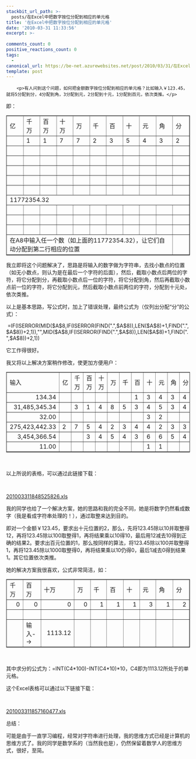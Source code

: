 ```yaml
---
stackbit_url_path: >-
  posts/在Excel中把数字按位分配到相应的单元格
title: '在Excel中把数字按位分配到相应的单元格'
date: '2010-03-31 11:33:56'
excerpt: >-
  
comments_count: 0
positive_reactions_count: 0
tags: 
  - 
canonical_url: https://be-net.azurewebsites.net/post/2010/03/31/在Excel中把数字按位分配到相应的单元格
template: post
---
```


        <p>有人问到这个问题，如何把金额数字按位分配到相应的单元格？比如输入￥123.45，就将5分配到分，4分配到角，3分配到元，2分配到十元，1分配到百元，依次类推。</p>
<p>即：</p>
<table border="1">
    <tbody>
        <tr height="19" style="height:14.25pt">
            <td height="19" class="xl64" width="44" style="height:14.25pt;width:33pt">亿</td>
            <td class="xl64" width="44" style="border-left:none;width:33pt">千万</td>
            <td class="xl64" width="44" style="border-left:none;width:33pt">百万</td>
            <td class="xl64" width="44" style="border-left:none;width:33pt">十万</td>
            <td class="xl64" width="44" style="border-left:none;width:33pt">万</td>
            <td class="xl64" width="44" style="border-left:none;width:33pt">千</td>
            <td class="xl64" width="44" style="border-left:none;width:33pt">百</td>
            <td class="xl64" width="44" style="border-left:none;width:33pt">十</td>
            <td class="xl64" width="44" style="border-left:none;width:33pt">元</td>
            <td class="xl64" width="44" style="border-left:none;width:33pt">角</td>
            <td class="xl64" width="44" style="border-left:none;width:33pt">分</td>
        </tr>
        <tr height="19" style="height:14.25pt">
            <td height="19" class="xl64" style="height:14.25pt;border-top:none">　</td>
            <td class="xl64" style="border-top:none;border-left:none">1</td>
            <td class="xl64" style="border-top:none;border-left:none">1</td>
            <td class="xl64" style="border-top:none;border-left:none">7</td>
            <td class="xl64" style="border-top:none;border-left:none">7</td>
            <td class="xl64" style="border-top:none;border-left:none">2</td>
            <td class="xl64" style="border-top:none;border-left:none">3</td>
            <td class="xl64" style="border-top:none;border-left:none">5</td>
            <td class="xl64" style="border-top:none;border-left:none">4</td>
            <td class="xl64" style="border-top:none;border-left:none">3</td>
            <td class="xl64" style="border-top:none;border-left:none">2</td>
        </tr>
        <tr height="19" style="height:14.25pt">
            <td height="19" class="xl64" style="height:14.25pt;border-top:none">　</td>
            <td class="xl64" style="border-top:none;border-left:none">　</td>
            <td class="xl64" style="border-top:none;border-left:none">　</td>
            <td class="xl64" style="border-top:none;border-left:none">　</td>
            <td class="xl64" style="border-top:none;border-left:none">　</td>
            <td class="xl64" style="border-top:none;border-left:none">　</td>
            <td class="xl64" style="border-top:none;border-left:none">　</td>
            <td class="xl64" style="border-top:none;border-left:none">　</td>
            <td class="xl64" style="border-top:none;border-left:none">　</td>
            <td class="xl64" style="border-top:none;border-left:none">　</td>
            <td class="xl64" style="border-top:none;border-left:none">　</td>
        </tr>
        <tr height="19" style="height:14.25pt">
            <td height="19" class="xl64" style="height:14.25pt;border-top:none">　</td>
            <td class="xl64" style="border-top:none;border-left:none">　</td>
            <td class="xl64" style="border-top:none;border-left:none">　</td>
            <td class="xl64" style="border-top:none;border-left:none">　</td>
            <td class="xl64" style="border-top:none;border-left:none">　</td>
            <td class="xl64" style="border-top:none;border-left:none">　</td>
            <td class="xl64" style="border-top:none;border-left:none">　</td>
            <td class="xl64" style="border-top:none;border-left:none">　</td>
            <td class="xl64" style="border-top:none;border-left:none">　</td>
            <td class="xl64" style="border-top:none;border-left:none">　</td>
            <td class="xl64" style="border-top:none;border-left:none">　</td>
        </tr>
        <tr height="19" style="height:14.25pt">
            <td height="19" class="xl64" style="height:14.25pt;border-top:none">　</td>
            <td class="xl64" style="border-top:none;border-left:none">　</td>
            <td class="xl64" style="border-top:none;border-left:none">　</td>
            <td class="xl64" style="border-top:none;border-left:none">　</td>
            <td class="xl64" style="border-top:none;border-left:none">　</td>
            <td class="xl64" style="border-top:none;border-left:none">　</td>
            <td class="xl64" style="border-top:none;border-left:none">　</td>
            <td class="xl64" style="border-top:none;border-left:none">　</td>
            <td class="xl64" style="border-top:none;border-left:none">　</td>
            <td class="xl64" style="border-top:none;border-left:none">　</td>
            <td class="xl64" style="border-top:none;border-left:none">　</td>
        </tr>
        <tr height="19" style="height:14.25pt">
            <td height="19" class="xl64" style="height:14.25pt;border-top:none">　</td>
            <td class="xl64" style="border-top:none;border-left:none">　</td>
            <td class="xl64" style="border-top:none;border-left:none">　</td>
            <td class="xl64" style="border-top:none;border-left:none">　</td>
            <td class="xl64" style="border-top:none;border-left:none">　</td>
            <td class="xl64" style="border-top:none;border-left:none">　</td>
            <td class="xl64" style="border-top:none;border-left:none">　</td>
            <td class="xl64" style="border-top:none;border-left:none">　</td>
            <td class="xl64" style="border-top:none;border-left:none">　</td>
            <td class="xl64" style="border-top:none;border-left:none">　</td>
            <td class="xl64" style="border-top:none;border-left:none">　</td>
        </tr>
        <tr height="19" style="height:14.25pt">
            <td height="19" class="xl64" style="height:14.25pt;border-top:none">　</td>
            <td class="xl64" style="border-top:none;border-left:none">　</td>
            <td class="xl64" style="border-top:none;border-left:none">　</td>
            <td class="xl64" style="border-top:none;border-left:none">　</td>
            <td class="xl64" style="border-top:none;border-left:none">　</td>
            <td class="xl64" style="border-top:none;border-left:none">　</td>
            <td class="xl64" style="border-top:none;border-left:none">　</td>
            <td class="xl64" style="border-top:none;border-left:none">　</td>
            <td class="xl64" style="border-top:none;border-left:none">　</td>
            <td class="xl64" style="border-top:none;border-left:none">　</td>
            <td class="xl64" style="border-top:none;border-left:none">　</td>
        </tr>
        <tr height="19" style="height:14.25pt">
            <td colspan="11" height="19" class="xl65" style="height:14.25pt">11772354.32</td>
        </tr>
        <tr height="19" style="height:14.25pt">
            <td height="19" class="xl63" style="height:14.25pt">&nbsp;</td>
            <td class="xl63">&nbsp;</td>
            <td class="xl63">&nbsp;</td>
            <td class="xl63">&nbsp;</td>
            <td class="xl63">&nbsp;</td>
            <td class="xl63">&nbsp;</td>
            <td class="xl63">&nbsp;</td>
            <td class="xl63">&nbsp;</td>
            <td class="xl63">&nbsp;</td>
            <td class="xl63">&nbsp;</td>
            <td class="xl63">&nbsp;</td>
        </tr>
        <tr height="19" style="height:14.25pt">
            <td height="19" class="xl63" style="height:14.25pt">&nbsp;</td>
            <td class="xl63">&nbsp;</td>
            <td class="xl63">&nbsp;</td>
            <td class="xl63">&nbsp;</td>
            <td class="xl63">&nbsp;</td>
            <td class="xl63">&nbsp;</td>
            <td class="xl63">&nbsp;</td>
            <td class="xl63">&nbsp;</td>
            <td class="xl63">&nbsp;</td>
            <td class="xl63">&nbsp;</td>
            <td class="xl63">&nbsp;</td>
        </tr>
        <tr height="19" style="height:14.25pt">
            <td height="19" class="xl63" style="height:14.25pt">&nbsp;</td>
            <td class="xl63">&nbsp;</td>
            <td class="xl63">&nbsp;</td>
            <td class="xl63">&nbsp;</td>
            <td class="xl63">&nbsp;</td>
            <td class="xl63">&nbsp;</td>
            <td class="xl63">&nbsp;</td>
            <td class="xl63">&nbsp;</td>
            <td class="xl63">&nbsp;</td>
            <td class="xl63">&nbsp;</td>
            <td class="xl63">&nbsp;</td>
        </tr>
        <tr height="19" style="height:14.25pt">
            <td height="19" colspan="10" style="height:14.25pt;mso-ignore:colspan">在A8中输入任一个数（如上面的11772354.32），让它们自动分配到第二行相应的位置</td>
            <td class="xl63">&nbsp;</td>
        </tr>
    </tbody>
</table>
<p>我立即将这个问题解决了，思路是将输入的数字做为字符串，去找小数点的位置（如无小数点，则认为是在最后一个字符的后面），然后，截取小数点后两位的字符，将它分配到分，再截取小数点后一位的字符，将它分配到角，然后再截取小数点前一位的字符，将它分配到元，然后截取小数点前两位的字符，分配到十元处，依次类推。</p>
<p>以上是基本思路，写公式时，加上了错误处理，最终公式为（仅列出分配“分”的公式）：</p>
<p>&nbsp;=IF(ISERROR(MID($A$8,IF(ISERROR(FIND(".",$A$8)),LEN($A$8)+1,FIND(".",$A$8))+2,1)),"",MID($A$8,IF(ISERROR(FIND(".",$A$8)),LEN($A$8)+1,FIND(".",$A$8))+2,1))</p>
<p>它工作得很好。</p>
<p>我又将以上解决方案稍作修改，使更加方便用户：</p>
<table border="1">
    <tbody>
        <tr height="19" style="height:14.25pt">
            <td height="19" class="xl67" width="138" style="height:14.25pt;width:104pt">输入</td>
            <td class="xl66" width="44" style="border-left:none;width:33pt">亿</td>
            <td class="xl66" width="44" style="border-left:none;width:33pt">千万</td>
            <td class="xl66" width="44" style="border-left:none;width:33pt">百万</td>
            <td class="xl66" width="44" style="border-left:none;width:33pt">十万</td>
            <td class="xl66" width="44" style="border-left:none;width:33pt">万</td>
            <td class="xl66" width="44" style="border-left:none;width:33pt">千</td>
            <td class="xl66" width="44" style="border-left:none;width:33pt">百</td>
            <td class="xl66" width="44" style="border-left:none;width:33pt">十</td>
            <td class="xl66" width="44" style="border-left:none;width:33pt">元</td>
            <td class="xl66" width="44" style="border-left:none;width:33pt">角</td>
            <td class="xl66" width="44" style="border-left:none;width:33pt">分</td>
        </tr>
        <tr height="19" style="height:14.25pt">
            <td height="19" class="xl68" align="right" style="height:14.25pt;border-top:none">134.34</td>
            <td class="xl66" style="border-top:none;border-left:none">　</td>
            <td class="xl66" style="border-top:none;border-left:none">　</td>
            <td class="xl66" style="border-top:none;border-left:none">　</td>
            <td class="xl66" style="border-top:none;border-left:none">　</td>
            <td class="xl66" style="border-top:none;border-left:none">　</td>
            <td class="xl66" style="border-top:none;border-left:none">　</td>
            <td class="xl66" style="border-top:none;border-left:none">1</td>
            <td class="xl66" style="border-top:none;border-left:none">3</td>
            <td class="xl66" style="border-top:none;border-left:none">4</td>
            <td class="xl66" style="border-top:none;border-left:none">3</td>
            <td class="xl66" style="border-top:none;border-left:none">4</td>
        </tr>
        <tr height="19" style="height:14.25pt">
            <td height="19" class="xl68" align="right" style="height:14.25pt;border-top:none">31,485,345.34</td>
            <td class="xl66" style="border-top:none;border-left:none">　</td>
            <td class="xl66" style="border-top:none;border-left:none">3</td>
            <td class="xl66" style="border-top:none;border-left:none">1</td>
            <td class="xl66" style="border-top:none;border-left:none">4</td>
            <td class="xl66" style="border-top:none;border-left:none">8</td>
            <td class="xl66" style="border-top:none;border-left:none">5</td>
            <td class="xl66" style="border-top:none;border-left:none">3</td>
            <td class="xl66" style="border-top:none;border-left:none">4</td>
            <td class="xl66" style="border-top:none;border-left:none">5</td>
            <td class="xl66" style="border-top:none;border-left:none">3</td>
            <td class="xl66" style="border-top:none;border-left:none">4</td>
        </tr>
        <tr height="19" style="height:14.25pt">
            <td height="19" class="xl68" align="right" style="height:14.25pt;border-top:none">32.00</td>
            <td class="xl66" style="border-top:none;border-left:none">　</td>
            <td class="xl66" style="border-top:none;border-left:none">　</td>
            <td class="xl66" style="border-top:none;border-left:none">　</td>
            <td class="xl66" style="border-top:none;border-left:none">　</td>
            <td class="xl66" style="border-top:none;border-left:none">　</td>
            <td class="xl66" style="border-top:none;border-left:none">　</td>
            <td class="xl66" style="border-top:none;border-left:none">　</td>
            <td class="xl66" style="border-top:none;border-left:none">3</td>
            <td class="xl66" style="border-top:none;border-left:none">2</td>
            <td class="xl66" style="border-top:none;border-left:none">　</td>
            <td class="xl66" style="border-top:none;border-left:none">　</td>
        </tr>
        <tr height="19" style="height:14.25pt">
            <td height="19" class="xl68" align="right" style="height:14.25pt;border-top:none">275,423,442.33</td>
            <td class="xl66" style="border-top:none;border-left:none">2</td>
            <td class="xl66" style="border-top:none;border-left:none">7</td>
            <td class="xl66" style="border-top:none;border-left:none">5</td>
            <td class="xl66" style="border-top:none;border-left:none">4</td>
            <td class="xl66" style="border-top:none;border-left:none">2</td>
            <td class="xl66" style="border-top:none;border-left:none">3</td>
            <td class="xl66" style="border-top:none;border-left:none">4</td>
            <td class="xl66" style="border-top:none;border-left:none">4</td>
            <td class="xl66" style="border-top:none;border-left:none">2</td>
            <td class="xl66" style="border-top:none;border-left:none">3</td>
            <td class="xl66" style="border-top:none;border-left:none">3</td>
        </tr>
        <tr height="19" style="height:14.25pt">
            <td height="19" class="xl68" align="right" style="height:14.25pt;border-top:none">3,454,366.54</td>
            <td class="xl66" style="border-top:none;border-left:none">　</td>
            <td class="xl66" style="border-top:none;border-left:none">　</td>
            <td class="xl66" style="border-top:none;border-left:none">3</td>
            <td class="xl66" style="border-top:none;border-left:none">4</td>
            <td class="xl66" style="border-top:none;border-left:none">5</td>
            <td class="xl66" style="border-top:none;border-left:none">4</td>
            <td class="xl66" style="border-top:none;border-left:none">3</td>
            <td class="xl66" style="border-top:none;border-left:none">6</td>
            <td class="xl66" style="border-top:none;border-left:none">6</td>
            <td class="xl66" style="border-top:none;border-left:none">5</td>
            <td class="xl66" style="border-top:none;border-left:none">4</td>
        </tr>
        <tr height="19" style="height:14.25pt">
            <td height="19" class="xl68" align="right" style="height:14.25pt;border-top:none">11.00</td>
            <td class="xl66" style="border-top:none;border-left:none">　</td>
            <td class="xl66" style="border-top:none;border-left:none">　</td>
            <td class="xl66" style="border-top:none;border-left:none">　</td>
            <td class="xl66" style="border-top:none;border-left:none">　</td>
            <td class="xl66" style="border-top:none;border-left:none">　</td>
            <td class="xl66" style="border-top:none;border-left:none">　</td>
            <td class="xl66" style="border-top:none;border-left:none">　</td>
            <td class="xl66" style="border-top:none;border-left:none">1</td>
            <td class="xl66" style="border-top:none;border-left:none">1</td>
            <td class="xl66" style="border-top:none;border-left:none">　</td>
            <td class="xl66" style="border-top:none;border-left:none">　</td>
        </tr>
    </tbody>
</table>
<p>&nbsp;</p>
<p>以上所说的表格，可以通过此链接下载：</p>
<p>&nbsp;</p>
<p><a target="_blank" href="http://www.myfootprints.cn/OldWeb/blog/upload/201003311848525826.xls">201003311848525826.xls</a></p>
<p>我的同学也给了一个解决方案，她的思路和我的完全不同，她是将数字仍然看成数字（我是看成字符串处理的！），通过取整来达到目的。</p>
<p>即对一个金额￥123.45，要求出十元位置的2，那么，先将123.45除以10并取整得12，再将123.45除以100取整得1，再将结果乘以10得10，最后用12减去10得到正确的结果2。要求出百元位置的1，那么按同样的算法，将123.45除以100并取整得1，再将123.45除以1000取整得0，再将结果乘以10仍得0，最后1减去0得到结果1。其它位置依次类推。</p>
<p>她的解决方案我很喜欢，公式非常简洁，如：</p>
<table border="1">
    <tbody>
        <tr height="19" style="height:14.25pt">
            <td height="19" width="72" style="height:14.25pt;width:54pt">千万</td>
            <td width="72" style="width:54pt">百万</td>
            <td width="105" style="width:79pt">十万</td>
            <td width="72" style="width:54pt">万</td>
            <td width="72" style="width:54pt">千</td>
            <td width="76" style="width:57pt">百</td>
            <td width="72" style="width:54pt">十</td>
            <td width="72" style="width:54pt">元</td>
            <td width="84" style="width:63pt">角</td>
            <td width="72" style="width:54pt">分</td>
        </tr>
        <tr height="19" style="height:14.25pt">
            <td height="19" class="xl63" align="right" style="height:14.25pt">0</td>
            <td class="xl63" align="right">0</td>
            <td class="xl63" align="right">0</td>
            <td class="xl63" align="right">0</td>
            <td class="xl63" align="right">1</td>
            <td class="xl63" align="right">1</td>
            <td class="xl63" align="right">1</td>
            <td class="xl63" align="right">3</td>
            <td class="xl63" align="right">1</td>
            <td class="xl63" align="right">2</td>
        </tr>
        <tr height="19" style="height:14.25pt">
            <td height="19" style="height:14.25pt">&nbsp;</td>
            <td>&nbsp;</td>
            <td>&nbsp;</td>
            <td>&nbsp;</td>
            <td>&nbsp;</td>
            <td>&nbsp;</td>
            <td>&nbsp;</td>
            <td>&nbsp;</td>
            <td>&nbsp;</td>
            <td>&nbsp;</td>
        </tr>
        <tr height="19" style="height:14.25pt">
            <td height="19" style="height:14.25pt">&nbsp;</td>
            <td>输入--&gt;</td>
            <td align="right">1113.12</td>
            <td>&nbsp;</td>
            <td>&nbsp;</td>
            <td>&nbsp;</td>
            <td>&nbsp;</td>
            <td>&nbsp;</td>
            <td>&nbsp;</td>
            <td>&nbsp;</td>
        </tr>
    </tbody>
</table>
<p>&nbsp;</p>
<p>其中求分的公式为：=INT(C4*100)-INT(C4*10)*10，C4即为1113.12所处于的单元格。</p>
<p>这个Excel表格可以通过以下链接下载：</p>
<p>&nbsp;</p>
<p><a target="_blank" href="http://www.myfootprints.cn/OldWeb/blog/upload/201003311857160477.xls">201003311857160477.xls</a></p>
<p>总结：</p>
<p>可能是由于一直学习编程，经常对字符串进行处理，我的思维方式已经是计算机的思维方式了。我的同学是数学系的（当然我也是），仍然保留着数学人的思维方式，很好，至简。</p>
      